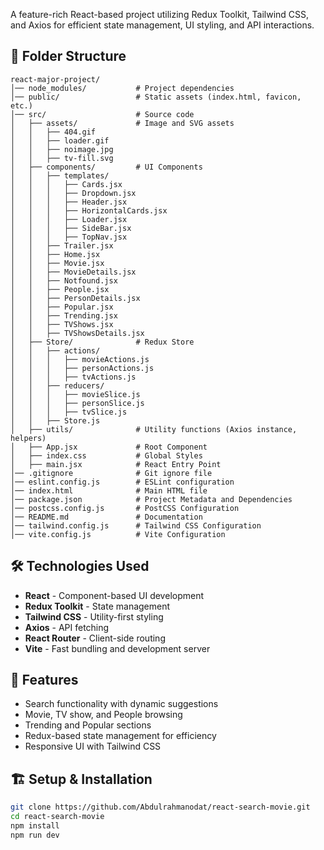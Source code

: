 

A feature-rich React-based project utilizing Redux Toolkit, Tailwind CSS, and Axios for efficient state management, UI styling, and API interactions.

## 📂 Folder Structure

```
react-major-project/
│── node_modules/           # Project dependencies
│── public/                 # Static assets (index.html, favicon, etc.)
│── src/                    # Source code
│   ├── assets/             # Image and SVG assets
│   │   ├── 404.gif
│   │   ├── loader.gif
│   │   ├── noimage.jpg
│   │   ├── tv-fill.svg
│   ├── components/         # UI Components
│   │   ├── templates/
│   │   │   ├── Cards.jsx
│   │   │   ├── Dropdown.jsx
│   │   │   ├── Header.jsx
│   │   │   ├── HorizontalCards.jsx
│   │   │   ├── Loader.jsx
│   │   │   ├── SideBar.jsx
│   │   │   ├── TopNav.jsx
│   │   ├── Trailer.jsx
│   │   ├── Home.jsx
│   │   ├── Movie.jsx
│   │   ├── MovieDetails.jsx
│   │   ├── Notfound.jsx
│   │   ├── People.jsx
│   │   ├── PersonDetails.jsx
│   │   ├── Popular.jsx
│   │   ├── Trending.jsx
│   │   ├── TVShows.jsx
│   │   ├── TVShowsDetails.jsx
│   ├── Store/              # Redux Store
│   │   ├── actions/
│   │   │   ├── movieActions.js
│   │   │   ├── personActions.js
│   │   │   ├── tvActions.js
│   │   ├── reducers/
│   │   │   ├── movieSlice.js
│   │   │   ├── personSlice.js
│   │   │   ├── tvSlice.js
│   │   ├── Store.js
│   ├── utils/              # Utility functions (Axios instance, helpers)
│   ├── App.jsx             # Root Component
│   ├── index.css           # Global Styles
│   ├── main.jsx            # React Entry Point
│── .gitignore              # Git ignore file
│── eslint.config.js        # ESLint configuration
│── index.html              # Main HTML file
│── package.json            # Project Metadata and Dependencies
│── postcss.config.js       # PostCSS Configuration
│── README.md               # Documentation
│── tailwind.config.js      # Tailwind CSS Configuration
│── vite.config.js          # Vite Configuration
```

## 🛠 Technologies Used
- **React** - Component-based UI development
- **Redux Toolkit** - State management
- **Tailwind CSS** - Utility-first styling
- **Axios** - API fetching
- **React Router** - Client-side routing
- **Vite** - Fast bundling and development server

## 🚀 Features
- Search functionality with dynamic suggestions
- Movie, TV show, and People browsing
- Trending and Popular sections
- Redux-based state management for efficiency
- Responsive UI with Tailwind CSS

## 🏗 Setup & Installation
```bash
git clone https://github.com/Abdulrahmanodat/react-search-movie.git
cd react-search-movie
npm install
npm run dev
```



